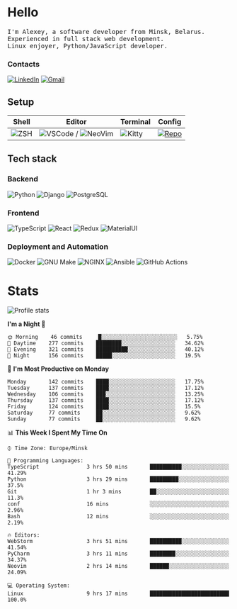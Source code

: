 # Hello

<p>
    <samp>
        I'm Alexey, a software developer from Minsk, Belarus.
        <br>
	Experienced in full stack web development.
	<br>
	Linux enjoyer, Python/JavaScript developer.
    </samp>
</p>

### Contacts

[![LinkedIn](https://img.icons8.com/fluency/48/000000/linkedin.png)](https://www.linkedin.com/in/dhvcc/)
[![Gmail](https://img.icons8.com/fluency/48/000000/gmail-new.png)](mailto:alexey.artishevskiy@gmail.com)

## Setup

| Shell | Editor | Terminal | Config |
|-------|--------|----------|--------|
| ![ZSH](https://img.shields.io/badge/-ZSH-000000?style=flat&logo=GNU-Bash) | ![VSCode](https://img.shields.io/badge/-VSCode-000000?style=flat&logo=Visual-Studio-Code&logoColor=0066b8) / ![NeoVim](https://img.shields.io/badge/-NeoVim-000000?style=flat&logo=Neovim) | ![Kitty](https://img.shields.io/badge/-Kitty-000000?style=flat&logo=Windows-Terminal) | [![Repo](https://img.shields.io/badge/-Repo-000000?style=flat&logo=Github)](https://github.com/dhvcc/configs)


## Tech stack

### Backend

![Python](https://img.shields.io/badge/-Python-black?style=flat&logo=Python&logoColor=FFE17E)
![Django](https://img.shields.io/badge/-Django-black?style=flat&logo=Django&logoColor=20AA76)
![PostgreSQL](https://img.shields.io/badge/-PostgreSQL-black?style=flat&logo=PostgreSQL)

### Frontend

![TypeScript](https://img.shields.io/badge/-TypeScript-black?style=flat&logo=TypeScript)
![React](https://img.shields.io/badge/-React-black?style=flat&logo=React)
![Redux](https://img.shields.io/badge/-Redux-black?style=flat&logo=Redux&logoColor=764ABC)
![MaterialUI](https://img.shields.io/badge/-MaterialUI-black?style=flat&logo=MUI&logoColor=9170c2)

### Deployment and Automation

![Docker](https://img.shields.io/badge/-Docker-black?style=flat&logo=Docker)
![GNU Make](https://img.shields.io/badge/-GNU%20Make-black?style=flat&logo=GNU)
![NGINX](https://img.shields.io/badge/-NGINX-black?style=flat&logo=NGINX&logoColor=009639)
![Ansible](https://img.shields.io/badge/-Ansible-black?style=flat&logo=Ansible)
![GitHub Actions](https://img.shields.io/badge/-GitHub%20Actions-black?style=flat&logo=GitHub-Actions)

# Stats

![Profile stats](https://github-readme-stats.dhvcc.vercel.app/api?username=dhvcc&hide_title=true&show_icons=true&count_private=true&theme=react&hide_border=true)

<!--START_SECTION:waka-->
**I'm a Night 🦉** 

```text
🌞 Morning    46 commits     █░░░░░░░░░░░░░░░░░░░░░░░░   5.75% 
🌆 Daytime    277 commits    ████████░░░░░░░░░░░░░░░░░   34.62% 
🌃 Evening    321 commits    ██████████░░░░░░░░░░░░░░░   40.12% 
🌙 Night      156 commits    █████░░░░░░░░░░░░░░░░░░░░   19.5%

```
📅 **I'm Most Productive on Monday** 

```text
Monday       142 commits    ████░░░░░░░░░░░░░░░░░░░░░   17.75% 
Tuesday      137 commits    ████░░░░░░░░░░░░░░░░░░░░░   17.12% 
Wednesday    106 commits    ███░░░░░░░░░░░░░░░░░░░░░░   13.25% 
Thursday     137 commits    ████░░░░░░░░░░░░░░░░░░░░░   17.12% 
Friday       124 commits    ████░░░░░░░░░░░░░░░░░░░░░   15.5% 
Saturday     77 commits     ██░░░░░░░░░░░░░░░░░░░░░░░   9.62% 
Sunday       77 commits     ██░░░░░░░░░░░░░░░░░░░░░░░   9.62%

```


📊 **This Week I Spent My Time On** 

```text
⌚︎ Time Zone: Europe/Minsk

💬 Programming Languages: 
TypeScript               3 hrs 50 mins       ██████████░░░░░░░░░░░░░░░   41.29% 
Python                   3 hrs 29 mins       █████████░░░░░░░░░░░░░░░░   37.5% 
Git                      1 hr 3 mins         ██░░░░░░░░░░░░░░░░░░░░░░░   11.3% 
conf                     16 mins             ░░░░░░░░░░░░░░░░░░░░░░░░░   2.96% 
Bash                     12 mins             ░░░░░░░░░░░░░░░░░░░░░░░░░   2.19%

🔥 Editors: 
WebStorm                 3 hrs 51 mins       ██████████░░░░░░░░░░░░░░░   41.54% 
PyCharm                  3 hrs 11 mins       ████████░░░░░░░░░░░░░░░░░   34.37% 
Neovim                   2 hrs 14 mins       ██████░░░░░░░░░░░░░░░░░░░   24.09%

💻 Operating System: 
Linux                    9 hrs 17 mins       █████████████████████████   100.0%

```


<!--END_SECTION:waka-->
